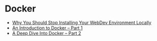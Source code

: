 # Docker

  * [Why You Should Stop Installing Your WebDev Environment Locally](https://www.smashingmagazine.com/2016/04/stop-installing-your-webdev-environment-locally-with-docker/)
  * [An Introduction to Docker – Part 1](https://blog.appdynamics.com/apm/an-introduction-to-docker-part-1/)
  * [A Deep Dive Into Docker – Part 2](https://blog.appdynamics.com/apm/a-deep-dive-into-docker-part-2/)
